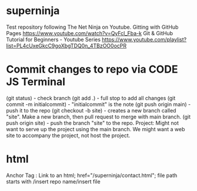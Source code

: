 # superninja
Test repository following The Net Ninja on Youtube.
Gitting with GitHub Pages
https://www.youtube.com/watch?v=QyFcl_Fba-k
Git & GitHub Tutorial for Beginners - Youtube Series
https://www.youtube.com/playlist?list=PL4cUxeGkcC9goXbgTDQ0n_4TBzOO0ocPR
# Commit changes to repo via CODE JS Terminal
(git status) - check branch
(git add .) - full stop to add all changes
(git commit -m initialcommit) - "initialcommit" is the note
(git push origin main) - push it to the repo
(git checkout -b site) - creates a new branch called "site". Make a new branch, then pull request to merge with main branch.
(git push origin site) - push the branch "site" to the repo.
Project: Might not want to serve up the project using the main branch. We might want a web site to accompany the project, not host the project.

# html
Anchor Tag <a>: Link to an html; href="/superninja/contact.html"; file path starts with /insert repo name/insert file